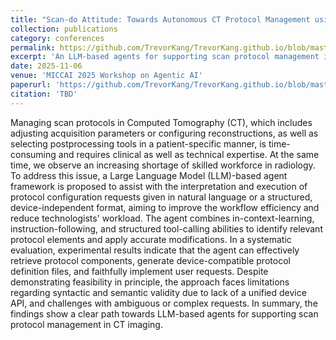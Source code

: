 ```yaml
---
title: "Scan-do Attitude: Towards Autonomous CT Protocol Management using a Large Language Model Agent"
collection: publications
category: conferences
permalink: https://github.com/TrevorKang/TrevorKang.github.io/blob/master/files/scan-do-attitude.pdf
excerpt: 'An LLM-based agents for supporting scan protocol management in CT imaging.'
date: 2025-11-06
venue: 'MICCAI 2025 Workshop on Agentic AI'
paperurl: 'https://github.com/TrevorKang/TrevorKang.github.io/blob/master/files/scan-do-attitude.pdf'
citation: 'TBD'
---
```

Managing scan protocols in Computed Tomography (CT), which includes adjusting acquisition parameters or configuring reconstructions, as well as selecting postprocessing tools in a patient-specific manner, is time-consuming and requires clinical as well as technical expertise. At the same time, we observe an increasing shortage of skilled workforce in radiology. To address this issue, a Large Language Model (LLM)-based agent framework is proposed to assist with the interpretation and execution of protocol configuration requests given in natural language or a structured, device-independent format, aiming to improve the workflow efficiency and reduce technologists' workload. The agent combines in-context-learning, instruction-following, and structured tool-calling abilities to identify relevant protocol elements and apply accurate modifications. In a systematic evaluation, experimental results indicate that the agent can effectively retrieve protocol components, generate device-compatible protocol definition files, and faithfully implement user requests. 
Despite demonstrating feasibility in principle, the approach faces limitations regarding syntactic and semantic validity due to lack of a unified device API, and challenges with ambiguous or complex requests. 
In summary, the findings show a clear path towards LLM-based agents for supporting scan protocol management in CT imaging. 
